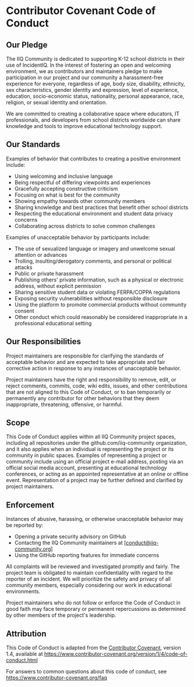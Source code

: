 # Contributor Covenant Code of Conduct

## Our Pledge

The IIQ Community is dedicated to supporting K-12 school districts in their use of IncidentIQ. In the interest of fostering an open and welcoming environment, we as contributors and maintainers pledge to make participation in our project and our community a harassment-free experience for everyone, regardless of age, body size, disability, ethnicity, sex characteristics, gender identity and expression, level of experience, education, socio-economic status, nationality, personal appearance, race, religion, or sexual identity and orientation.

We are committed to creating a collaborative space where educators, IT professionals, and developers from school districts worldwide can share knowledge and tools to improve educational technology support.

## Our Standards

Examples of behavior that contributes to creating a positive environment include:

* Using welcoming and inclusive language
* Being respectful of differing viewpoints and experiences
* Gracefully accepting constructive criticism
* Focusing on what is best for the community
* Showing empathy towards other community members
* Sharing knowledge and best practices that benefit other school districts
* Respecting the educational environment and student data privacy concerns
* Collaborating across districts to solve common challenges

Examples of unacceptable behavior by participants include:

* The use of sexualized language or imagery and unwelcome sexual attention or advances
* Trolling, insulting/derogatory comments, and personal or political attacks
* Public or private harassment
* Publishing others' private information, such as a physical or electronic address, without explicit permission
* Sharing sensitive student data or violating FERPA/COPPA regulations
* Exposing security vulnerabilities without responsible disclosure
* Using the platform to promote commercial products without community consent
* Other conduct which could reasonably be considered inappropriate in a professional educational setting

## Our Responsibilities

Project maintainers are responsible for clarifying the standards of acceptable behavior and are expected to take appropriate and fair corrective action in response to any instances of unacceptable behavior.

Project maintainers have the right and responsibility to remove, edit, or reject comments, commits, code, wiki edits, issues, and other contributions that are not aligned to this Code of Conduct, or to ban temporarily or permanently any contributor for other behaviors that they deem inappropriate, threatening, offensive, or harmful.

## Scope

This Code of Conduct applies within all IIQ Community project spaces, including all repositories under the github.com/iiq-community organization, and it also applies when an individual is representing the project or its community in public spaces. Examples of representing a project or community include using an official project e-mail address, posting via an official social media account, presenting at educational technology conferences, or acting as an appointed representative at an online or offline event. Representation of a project may be further defined and clarified by project maintainers.

## Enforcement

Instances of abusive, harassing, or otherwise unacceptable behavior may be reported by:
- Opening a private security advisory on GitHub
- Contacting the IIQ Community maintainers at [conduct@iiq-community.org]
- Using the GitHub reporting features for immediate concerns

All complaints will be reviewed and investigated promptly and fairly. The project team is obligated to maintain confidentiality with regard to the reporter of an incident. We will prioritize the safety and privacy of all community members, especially considering our work in educational environments.

Project maintainers who do not follow or enforce the Code of Conduct in good faith may face temporary or permanent repercussions as determined by other members of the project's leadership.

## Attribution

This Code of Conduct is adapted from the [Contributor Covenant](https://www.contributor-covenant.org), version 1.4, available at <https://www.contributor-covenant.org/version/1/4/code-of-conduct.html>

For answers to common questions about this code of conduct, see <https://www.contributor-covenant.org/faq>
